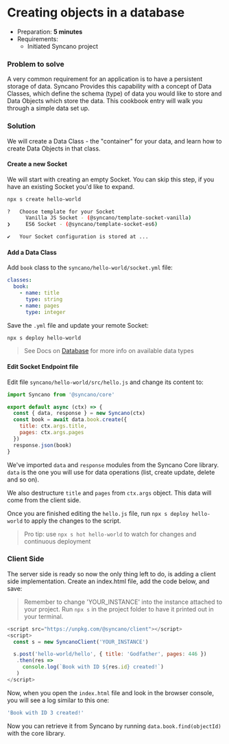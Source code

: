 # Creating objects in a database

- Preparation: **5 minutes**
- Requirements:
  - Initiated Syncano project

### Problem to solve

A very common requirement for an application is to have a persistent storage of data. Syncano Provides this capability with a concept of Data Classes, which define the schema (type) of data you would like to store and Data Objects which store the data. This cookbook entry will walk you through a simple data set up.

### Solution

We will create a Data Class - the "container" for your data, and learn how to create Data Objects in that class.

#### Create a new Socket

We will start with creating an empty Socket. You can skip this step, if you have an existing Socket you'd like to expand.

```sh
npx s create hello-world

?   Choose template for your Socket
      Vanilla JS Socket - (@syncano/template-socket-vanilla)
❯     ES6 Socket - (@syncano/template-socket-es6)

✔   Your Socket configuration is stored at ...
```


#### Add a Data Class


Add `book` class to the `syncano/hello-world/socket.yml` file:

```yaml
classes:
  book:
    - name: title
      type: string
    - name: pages
      type: integer
```

Save the `.yml` file and update your remote Socket:
```sh
npx s deploy hello-world
```

> See Docs on [Database](https://0-docs.syncano.io/#/project/database?id=types-of-data-class-schema-fields) for more info on available data types

#### Edit Socket Endpoint file

Edit file `syncano/hello-world/src/hello.js` and change its content to:

```js
import Syncano from '@syncano/core'

export default async (ctx) => {
  const { data, response } = new Syncano(ctx)
  const book = await data.book.create({
    title: ctx.args.title,
    pages: ctx.args.pages
  })
  response.json(book)
}
```

We've imported `data` and `response` modules from the Syncano Core library. `data` is the one you will use for data operations (list, create update, delete and so on).

We also destructure `title` and `pages` from `ctx.args` object. This data will come from the client side.

Once you are finished editing the `hello.js` file, run `npx s deploy hello-world` to apply the changes to the script.

> Pro tip: use `npx s hot hello-world` to watch for changes and continuous deployment

### Client Side

The server side is ready so now the only thing left to do, is adding a client side implementation. Create an index.html file, add the code below, and save:

> Remember to change 'YOUR_INSTANCE' into the instance attached to your project. Run `npx s` in the project folder to have it printed out in your terminal.

```js
<script src="https://unpkg.com/@syncano/client"></script>
<script>
  const s = new SyncanoClient('YOUR_INSTANCE')

  s.post('hello-world/hello', { title: 'Godfather', pages: 446 })
   .then(res =>
     console.log(`Book with ID ${res.id} created!`)
   )
</script>
```

Now, when you open the `index.html` file and look in the browser console, you will see a log similar to this one:

```js
'Book with ID 3 created!'
```

Now you can retrieve it from Syncano by running `data.book.find(objectId)` with the core library.
